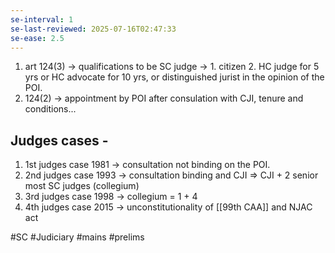 ```yaml
---
se-interval: 1
se-last-reviewed: 2025-07-16T02:47:33
se-ease: 2.5
---
```

1. art 124(3)  -> qualifications to be SC judge -> 1. citizen 2. HC judge for 5 yrs or HC advocate for 10 yrs, or distinguished jurist in the opinion of the POI.
2. 124(2) -> appointment by POI after consulation with CJI, tenure and conditions...
## Judges cases - 
1. 1st judges case 1981 -> consultation not binding on the POI.
2. 2nd judges case 1993 -> consultation binding and CJI => CJI + 2 senior most SC judges (collegium)
3. 3rd judges case 1998 -> collegium = 1 + 4
4. 4th judges case 2015 -> unconstitutionality of [[99th CAA]] and NJAC act


#SC #Judiciary #mains #prelims


